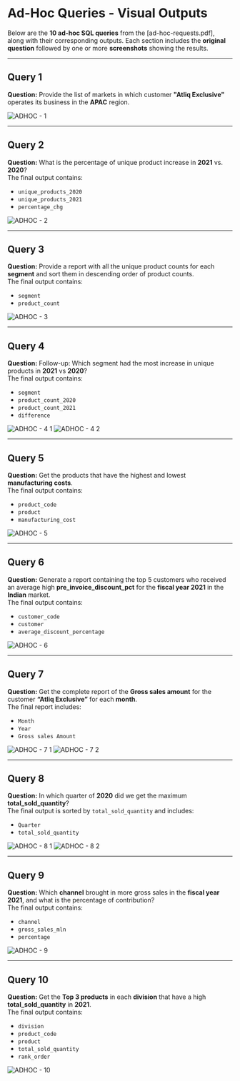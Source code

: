 # Ad-Hoc Queries - Visual Outputs

Below are the **10 ad-hoc SQL queries** from the [ad-hoc-requests.pdf], along with their corresponding outputs. Each section includes the **original question** followed by one or more **screenshots** showing the results.

---

## Query 1
**Question:** Provide the list of markets in which customer **"Atliq Exclusive"** operates its business in the **APAC** region.

![ADHOC - 1](https://github.com/user-attachments/assets/3ef7c52c-622a-4da3-b6cf-a9e9dfd0e0bd)

---

## Query 2
**Question:** What is the percentage of unique product increase in **2021** vs. **2020**?  
The final output contains:  
- `unique_products_2020`  
- `unique_products_2021`  
- `percentage_chg`

![ADHOC - 2](https://github.com/user-attachments/assets/adb8d5d5-41f3-4eb7-8ae1-9978694e4a68)

---

## Query 3
**Question:** Provide a report with all the unique product counts for each **segment** and sort them in descending order of product counts.  
The final output contains:  
- `segment`  
- `product_count`

![ADHOC - 3](https://github.com/user-attachments/assets/7a78a8b1-80a0-4c60-8b28-0d1ee7ea3d91)

---

## Query 4
**Question:** Follow-up: Which segment had the most increase in unique products in **2021** vs **2020**?  
The final output contains:  
- `segment`  
- `product_count_2020`  
- `product_count_2021`  
- `difference`

![ADHOC - 4 1](https://github.com/user-attachments/assets/c2890d96-87a2-4abc-be6b-43410eabc2d9)
![ADHOC - 4 2](https://github.com/user-attachments/assets/c1b157ac-65e8-4dfb-bf66-8ec3b1926075)

---

## Query 5
**Question:** Get the products that have the highest and lowest **manufacturing costs**.  
The final output contains:  
- `product_code`  
- `product`  
- `manufacturing_cost`

![ADHOC - 5](https://github.com/user-attachments/assets/2c46b24f-cf79-4252-b508-dbaece9385d9)

---

## Query 6
**Question:** Generate a report containing the top 5 customers who received an average high **pre_invoice_discount_pct** for the **fiscal year 2021** in the **Indian** market.  
The final output contains:  
- `customer_code`  
- `customer`  
- `average_discount_percentage`

![ADHOC - 6](https://github.com/user-attachments/assets/2ee4ea24-5e8b-4a4e-952e-6f61589c951d)

---

## Query 7
**Question:** Get the complete report of the **Gross sales amount** for the customer **“Atliq Exclusive”** for each **month**.  
The final report includes:  
- `Month`  
- `Year`  
- `Gross sales Amount`

![ADHOC - 7 1](https://github.com/user-attachments/assets/82b1d968-957c-4bf0-8be0-d21c68ea3888)
![ADHOC - 7 2](https://github.com/user-attachments/assets/8ee0e4eb-79da-4ddd-8d36-973a852d80b0)

---

## Query 8
**Question:** In which quarter of **2020** did we get the maximum **total_sold_quantity**?  
The final output is sorted by `total_sold_quantity` and includes:  
- `Quarter`  
- `total_sold_quantity`

![ADHOC - 8 1](https://github.com/user-attachments/assets/7c33969d-108e-4479-b90f-adc348467f2a)
![ADHOC - 8 2](https://github.com/user-attachments/assets/51e7a72a-5442-4f0e-b97a-13c1be5b8549)

---

## Query 9
**Question:** Which **channel** brought in more gross sales in the **fiscal year 2021**, and what is the percentage of contribution?  
The final output contains:  
- `channel`  
- `gross_sales_mln`  
- `percentage`

![ADHOC - 9](https://github.com/user-attachments/assets/b42c8c94-bdc0-4463-8fed-0812e2f9aba6)

---

## Query 10
**Question:** Get the **Top 3 products** in each **division** that have a high **total_sold_quantity** in **2021**.  
The final output contains:  
- `division`  
- `product_code`  
- `product`  
- `total_sold_quantity`  
- `rank_order`

![ADHOC - 10](https://github.com/user-attachments/assets/e84f16d8-d676-48fb-a78c-b793e101e5aa)
